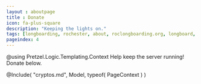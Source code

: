 ```yaml
---
layout : aboutpage
title : Donate
icon: fa-plus-square
description: "Keeping the lights on."
tags: [longboarding, rochester, about, roclongboarding.org, longboard, donate, server]
pageindex: 4
---
```

@using Pretzel.Logic.Templating.Context
Help keep the server running!  Donate below.

@Include( "cryptos.md", Model, typeof( PageContext ) )
